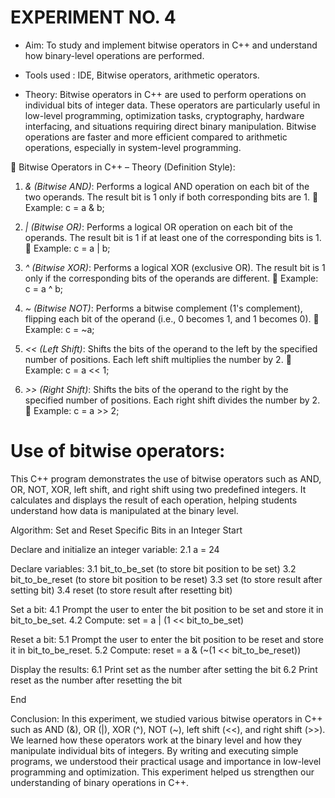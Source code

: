 # EXPERIMENT NO. 4

* Aim: To study and implement bitwise operators in C++ and understand how binary-level operations are performed.

* Tools used : IDE, Bitwise operators, arithmetic operators.
  
* Theory: Bitwise operators in C++ are used to perform operations on individual bits of integer data. These operators are particularly useful in low-level programming, optimization tasks, cryptography, hardware interfacing, and situations requiring direct binary manipulation. Bitwise operations are faster and more efficient compared to arithmetic operations, especially in system-level programming.

🔹 Bitwise Operators in C++ – Theory (Definition Style):

1. *& (Bitwise AND)*:
Performs a logical AND operation on each bit of the two operands. The result bit is 1 only if both corresponding bits are 1.
🔸 Example: c = a & b;

2. *| (Bitwise OR)*:
Performs a logical OR operation on each bit of the operands. The result bit is 1 if at least one of the corresponding bits is 1.
🔸 Example: c = a | b;

3. *^ (Bitwise XOR)*:
Performs a logical XOR (exclusive OR). The result bit is 1 only if the corresponding bits of the operands are different.
🔸 Example: c = a ^ b;

4. *~ (Bitwise NOT)*:
Performs a bitwise complement (1's complement), flipping each bit of the operand (i.e., 0 becomes 1, and 1 becomes 0).
🔸 Example: c = ~a;

5. *<< (Left Shift)*:
Shifts the bits of the operand to the left by the specified number of positions. Each left shift multiplies the number by 2.
🔸 Example: c = a << 1;

6. *>> (Right Shift)*:
Shifts the bits of the operand to the right by the specified number of positions. Each right shift divides the number by 2.
🔸 Example: c = a >> 2;



# Use of bitwise operators:

This C++ program demonstrates the use of bitwise operators such as AND, OR, NOT, XOR, left shift, and right shift using two predefined integers. It calculates and displays the result of each operation, helping students understand how data is manipulated at the binary level.



Algorithm: Set and Reset Specific Bits in an Integer
Start

Declare and initialize an integer variable:
2.1 a = 24

Declare variables:
3.1 bit_to_be_set (to store bit position to be set)
3.2 bit_to_be_reset (to store bit position to be reset)
3.3 set (to store result after setting bit)
3.4 reset (to store result after resetting bit)

Set a bit:
4.1 Prompt the user to enter the bit position to be set and store it in bit_to_be_set.
4.2 Compute: set = a | (1 << bit_to_be_set)

Reset a bit:
5.1 Prompt the user to enter the bit position to be reset and store it in bit_to_be_reset.
5.2 Compute: reset = a & (~(1 << bit_to_be_reset))

Display the results:
6.1 Print set as the number after setting the bit
6.2 Print reset as the number after resetting the bit

End



Conclusion:
In this experiment, we studied various bitwise operators in C++ such as AND (&), OR (|), XOR (^), NOT (~), left shift (<<), and right shift (>>). We learned how these operators work at the binary level and how they manipulate individual bits of integers. By writing and executing simple programs, we understood their practical usage and importance in low-level programming and optimization. This experiment helped us strengthen our understanding of binary operations in C++.


